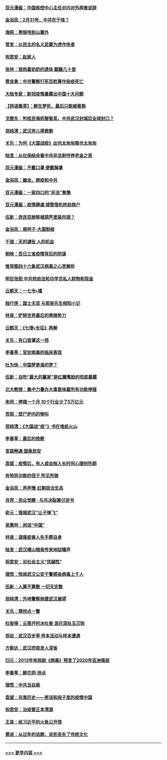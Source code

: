 #### [双元漫画：中国疾控中心主任对内对外两套说辞](../pages/nsc993/n11921994.md?t=03081432) 
#### [金浴凤：2月31号，中共在干啥？](../pages/nsc993/n11922706.md?t=03081432) 
#### [海网：黑锅甩到山寨外](../pages/nsc993/n11922688.md?t=03081432) 
#### [常言：以民主的名义启蒙为虎作伥者](../pages/nsc993/n11922217.md?t=03081432) 
#### [祝君安：赵家人](../pages/nsc993/n11922209.md?t=03081432) 
#### [张林：我抱着奶奶的遗体 颠簸几十里](../pages/nsc993/n11920945.md?t=03081432) 
#### [费良勇：中共警察打死百姓算作染疫死亡](../pages/nsc993/n11919264.md?t=03081432) 
#### [大陆专家：新冠疫情暴露出中国十大问题](../pages/nsc993/n11919187.md?t=03081432) 
#### [【网语集萃】：醉生梦死，最后只能被煮熟](../pages/nsc993/n11918994.md?t=03081432) 
#### [戈壁东：判桂民海抓黎智英，中共武汉封城后全球封口？](../pages/nsc993/n11917982.md?t=03081432) 
#### [郑纯清：武汉弃儿得救歌](../pages/nsc993/n11917881.md?t=03081432) 
#### [关乐：为何《大国战疫》出也太匆匆隐也太匆匆](../pages/nsc993/n11917792.md?t=03081432) 
#### [陆言：从社保结余看中共非法剥夺养老金之恶](../pages/nsc993/n11917084.md?t=03081432) 
#### [双元漫画：不戴口罩 便戴胸罩](../pages/nsc993/n11916447.md?t=03081432) 
#### [金浴凤：蝗虫，肺疫和中共](../pages/nsc993/n11916904.md?t=03081432) 
#### [双元漫画：一家四口的“非法”聚集](../pages/nsc993/n11916378.md?t=03081432) 
#### [双元漫画：疫情肆虐 城管借机抢劫商户](../pages/nsc993/n11916310.md?t=03081432) 
#### [伍新：连连双肺移植葫芦里装何酒？](../pages/nsc993/n11913667.md?t=03081432) 
#### [金浴凤：南柯子·大国制疫](../pages/nsc993/n11913657.md?t=03081432) 
#### [千瑞：天的谴告  人的机会](../pages/nsc993/n11913309.md?t=03081432) 
#### [勉映：吾日三省疫情背后的阴谋](../pages/nsc993/n11913079.md?t=03081432) 
#### [推背图四十六象武汉病毒之心灵解析](../pages/nsc993/n11911761.md?t=03081432) 
#### [明目张胆 中共抢劫法轮功学员私人财物和现金](../pages/nsc993/n11910262.md?t=03081432) 
#### [云鹤天：一七令▪墙](../pages/nsc993/n11910627.md?t=03081432) 
#### [独行侠：国士无双 与郭泉先生相知小记](../pages/nsc993/n11910613.md?t=03081432) 
#### [林泉：铲除世界最后的黑暗势力](../pages/nsc993/n11909320.md?t=03081432) 
#### [云鹤天：《七律▪长征》再解](../pages/nsc993/n11909327.md?t=03081432) 
#### [关乐：有口皆罩这一捂](../pages/nsc993/n11908393.md?t=03081432) 
#### [李春草：官状病毒的临床表现](../pages/nsc993/n11908339.md?t=03081432) 
#### [吐为快：中国梦是谁的梦？](../pages/nsc993/n11906564.md?t=03081432) 
#### [伍新：自吹“最大的赢家”是红魔嘴脸的彻底暴露](../pages/nsc993/n11906407.md?t=03081432) 
#### [北大教授：集中力量办大事意味着所有功能停摆](../pages/nsc993/n11904800.md?t=03081432) 
#### [朱同：停摆一个月 10个行业少了5万亿元](../pages/nsc993/n11904498.md?t=03081432) 
#### [苦胆：焚尸炉内的惨叫](../pages/nsc993/n11904479.md?t=03081432) 
#### [郑纯清：《大国战“疫”》书在堆纸火山](../pages/nsc993/n11904450.md?t=03081432) 
#### [李春草：最后的挽歌](../pages/nsc993/n11904441.md?t=03081432) 
#### [言路畅通 国泰民安](../pages/nsc993/n11904222.md?t=03081432) 
#### [袁斌：疫情后，有人或会陷入长时间心理创伤期](../pages/nsc993/n11901514.md?t=03081432) 
#### [有特异功能的侄子 所见所做](../pages/nsc993/n11901154.md?t=03081432) 
#### [金浴凤：声声慢‧红朝政治生态](../pages/nsc993/n11899553.md?t=03081432) 
#### [肖邦：民众觉醒 · 与共决裂兼讨逆书](../pages/nsc993/n11898435.md?t=03081432) 
#### [俞元：饿城武汉“让子弹飞”](../pages/nsc993/n11898344.md?t=03081432) 
#### [吴惠林：闲话“中国”](../pages/nsc993/n11898182.md?t=03081432) 
#### [林泉：谋瘟疫害人失手葬自身](../pages/nsc993/n11897892.md?t=03081432) 
#### [陆言：武汉楼山暗夜传来地狱嚎声](../pages/nsc993/n11897033.md?t=03081432) 
#### [祝君安：论社会主义“优越性”](../pages/nsc993/n11897005.md?t=03081432) 
#### [理悟：惊闻武汉公安干警感染病毒上千人](../pages/nsc993/n11896947.md?t=03081432) 
#### [伍新：人算不算数 一切天定数](../pages/nsc993/n11893372.md?t=03081432) 
#### [郑纯清：外地警察驰援武汉展望](../pages/nsc993/n11893115.md?t=03081432) 
#### [关乐：猜拐点一瞥](../pages/nsc993/n11893020.md?t=03081432) 
#### [杜彼得：云落开时冰吐鉴 浪花深处玉沉钩](../pages/nsc993/n11892107.md?t=03081432) 
#### [郑岩：武汉百步亭 样本活动与样本遭遇](../pages/nsc993/n11892310.md?t=03081432) 
#### [方能达：武汉疠疫发人深省](../pages/nsc993/n11891376.md?t=03081432) 
#### [归元：2013年电视剧《病毒》预言了2020年亚洲瘟疫](../pages/nsc993/n11891126.md?t=03081432) 
#### [李春草：醉花阴·拐点](../pages/nsc993/n11890567.md?t=03081432) 
#### [理悟：中共当自毙](../pages/nsc993/n11890559.md?t=03081432) 
#### [袁斌：另类历史——笑话和段子里的疫情中国](../pages/nsc993/n11889243.md?t=03081432) 
#### [祝君安：治疫要正本清源](../pages/nsc993/n11889085.md?t=03081432) 
#### [王易：给习近平的火急公开信](../pages/nsc993/n11888225.md?t=03081432) 
#### [萧进：从过年的话题，说到丢失了传统文化](../pages/nsc993/n11887732.md?t=03081432) 

----
#### [ >>> 更早内容 <<< ](../indexes/nsc993-earlier.md)
